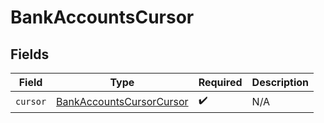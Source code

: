 # BankAccountsCursor


## Fields

| Field                                                                       | Type                                                                        | Required                                                                    | Description                                                                 |
| --------------------------------------------------------------------------- | --------------------------------------------------------------------------- | --------------------------------------------------------------------------- | --------------------------------------------------------------------------- |
| `cursor`                                                                    | [BankAccountsCursorCursor](../../models/shared/bankaccountscursorcursor.md) | :heavy_check_mark:                                                          | N/A                                                                         |